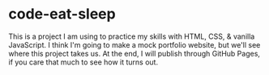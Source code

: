 # code-eat-sleep
This is a project I am using to practice my skills with HTML, CSS, & vanilla JavaScript. I think I'm going to make a mock portfolio website, but we'll see where this project takes us. At the end, I will publish through GitHub Pages, if you care that much to see how it turns out.
